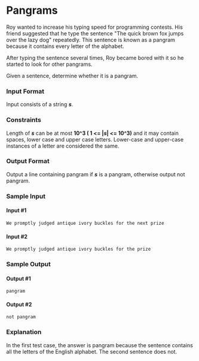 # Pangrams

Roy wanted to increase his typing speed for programming contests. His friend suggested that he type the sentence "The quick brown fox jumps over the lazy dog" repeatedly. This sentence is known as a pangram because it contains every letter of the alphabet.

After typing the sentence several times, Roy became bored with it so he started to look for other pangrams.

Given a sentence, determine whether it is a pangram.

### Input Format

Input consists of a string ***s***.

### Constraints 

Length of ***s*** can be at most **10^3 ( 1 <= |*s*| <= 10^3)** and it may contain spaces, lower case and upper case letters. Lower-case and upper-case instances of a letter are considered the same.

### Output Format

Output a line containing pangram if ***s*** is a pangram, otherwise output not pangram.

### Sample Input

#### Input #1

    We promptly judged antique ivory buckles for the next prize
    
#### Input #2

    We promptly judged antique ivory buckles for the prize
        
### Sample Output

#### Output #1

    pangram
    
#### Output #2

    not pangram
    
### Explanation

In the first test case, the answer is pangram because the sentence contains all the letters of the English alphabet. The second sentence does not.